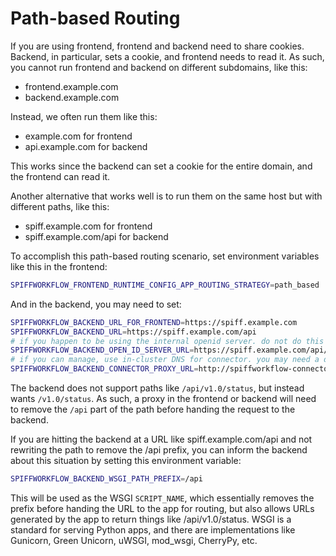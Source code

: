 # Path-based Routing

If you are using frontend, frontend and backend need to share cookies.
Backend, in particular, sets a cookie, and frontend needs to read it.
As such, you cannot run frontend and backend on different subdomains, like this:

- frontend.example.com
- backend.example.com

Instead, we often run them like this:

- example.com for frontend
- api.example.com for backend

This works since the backend can set a cookie for the entire domain, and the frontend can read it.

Another alternative that works well is to run them on the same host but with different paths, like this:

- spiff.example.com for frontend
- spiff.example.com/api for backend

To accomplish this path-based routing scenario, set environment variables like this in the frontend:

```sh
SPIFFWORKFLOW_FRONTEND_RUNTIME_CONFIG_APP_ROUTING_STRATEGY=path_based
```

And in the backend, you may need to set:

```sh
SPIFFWORKFLOW_BACKEND_URL_FOR_FRONTEND=https://spiff.example.com
SPIFFWORKFLOW_BACKEND_URL=https://spiff.example.com/api
# if you happen to be using the internal openid server. do not do this in production.
SPIFFWORKFLOW_BACKEND_OPEN_ID_SERVER_URL=https://spiff.example.com/api/openid
# if you can manage, use in-cluster DNS for connector. you may need a different host or port.
SPIFFWORKFLOW_BACKEND_CONNECTOR_PROXY_URL=http://spiffworkflow-connector:8004
```

The backend does not support paths like `/api/v1.0/status`, but instead wants `/v1.0/status`.
As such, a proxy in the frontend or backend will need to remove the `/api` part of the path before handing the request to the backend.

If you are hitting the backend at a URL like spiff.example.com/api and not rewriting the path to remove the /api prefix, you can inform the backend about this situation by setting this environment variable:

```sh
SPIFFWORKFLOW_BACKEND_WSGI_PATH_PREFIX=/api
```

This will be used as the WSGI `SCRIPT_NAME`, which essentially removes the prefix before handing the URL to the app for routing, but also allows URLs generated by the app to return things like /api/v1.0/status.
WSGI is a standard for serving Python apps, and there are implementations like Gunicorn, Green Unicorn, uWSGI, mod_wsgi, CherryPy, etc.
